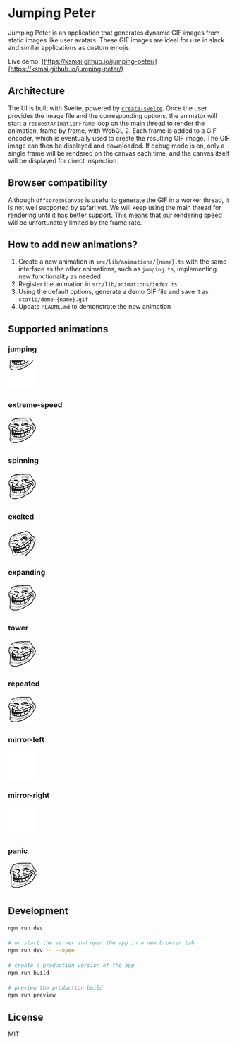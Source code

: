 # Jumping Peter

Jumping Peter is an application that generates dynamic GIF images from static images like user avatars. These GIF images are ideal for use in slack and similar applications as custom emojis.

Live demo: [https://ksmai.github.io/jumping-peter/](https://ksmai.github.io/jumping-peter/)

## Architecture

The UI is built with Svelte, powered by [`create-svelte`](https://github.com/sveltejs/kit/tree/master/packages/create-svelte). Once the user provides the image file and the corresponding options, the animator will start a `requestAnimationFrame` loop on the main thread to render the animation, frame by frame, with WebGL 2. Each frame is added to a GIF encoder, which is eventually used to create the resulting GIF image. The GIF image can then be displayed and downloaded. If debug mode is on, only a single frame will be rendered on the canvas each time, and the canvas itself will be displayed for direct inspection.

## Browser compatibility

Although `OffscreenCanvas` is useful to generate the GIF in a worker thread, it is not well supported by safari yet. We will keep using the main thread for rendering until it has better support. This means that our rendering speed will be unfortunately limited by the frame rate.

## How to add new animations?

1. Create a new animation in `src/lib/animations/{name}.ts` with the same interface as the other animations, such as `jumping.ts`, implementing new functionality as needed
2. Register the animation in `src/lib/animations/index.ts`
3. Using the default options, generate a demo GIF file and save it as `static/demo-{name}.gif`
4. Update `README.md` to demonstrate the new animation

## Supported animations

### jumping

![jumping](/static/demo-jumping.gif)

### extreme-speed

![extreme-speed](/static/demo-extreme-speed.gif)

### spinning

![spinning](/static/demo-spinning.gif)

### excited

![excited](/static/demo-excited.gif)

### expanding

![expanding](/static/demo-expanding.gif)

### tower

![tower](/static/demo-tower.gif)

### repeated

![repeated](/static/demo-repeated.gif)

### mirror-left

![mirror-left](/static/demo-mirror-left.gif)

### mirror-right

![mirror-right](/static/demo-mirror-right.gif)

### panic

![panic](/static/demo-panic.gif)

## Development

```bash
npm run dev

# or start the server and open the app in a new browser tab
npm run dev -- --open

# create a production version of the app
npm run build

# preview the production build
npm run preview
```

## License

MIT
